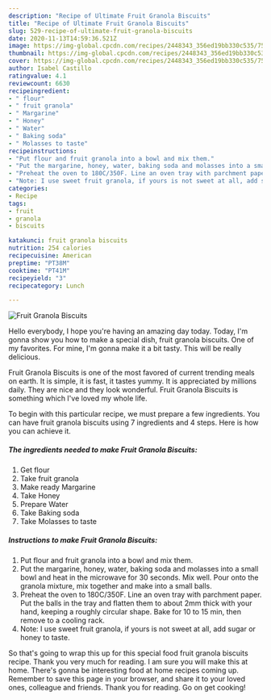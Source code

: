 ```yaml
---
description: "Recipe of Ultimate Fruit Granola Biscuits"
title: "Recipe of Ultimate Fruit Granola Biscuits"
slug: 529-recipe-of-ultimate-fruit-granola-biscuits
date: 2020-11-13T14:59:36.521Z
image: https://img-global.cpcdn.com/recipes/2448343_356ed19bb330c535/751x532cq70/fruit-granola-biscuits-recipe-main-photo.jpg
thumbnail: https://img-global.cpcdn.com/recipes/2448343_356ed19bb330c535/751x532cq70/fruit-granola-biscuits-recipe-main-photo.jpg
cover: https://img-global.cpcdn.com/recipes/2448343_356ed19bb330c535/751x532cq70/fruit-granola-biscuits-recipe-main-photo.jpg
author: Isabel Castillo
ratingvalue: 4.1
reviewcount: 6630
recipeingredient:
- " flour"
- " fruit granola"
- " Margarine"
- " Honey"
- " Water"
- " Baking soda"
- " Molasses to taste"
recipeinstructions:
- "Put flour and fruit granola into a bowl and mix them."
- "Put the margarine, honey, water, baking soda and molasses into a small bowl and heat in the microwave for 30 seconds. Mix well. Pour onto the granola mixture, mix together and make into a small balls."
- "Preheat the oven to 180C/350F. Line an oven tray with parchment paper. Put the balls in the tray and flatten them to about 2mm thick with your hand, keeping a roughly circular shape. Bake for 10 to 15 min, then remove to a cooling rack."
- "Note: I use sweet fruit granola, if yours is not sweet at all, add sugar or honey to taste."
categories:
- Recipe
tags:
- fruit
- granola
- biscuits

katakunci: fruit granola biscuits 
nutrition: 254 calories
recipecuisine: American
preptime: "PT38M"
cooktime: "PT41M"
recipeyield: "3"
recipecategory: Lunch

---
```



![Fruit Granola Biscuits](https://img-global.cpcdn.com/recipes/2448343_356ed19bb330c535/751x532cq70/fruit-granola-biscuits-recipe-main-photo.jpg)

Hello everybody, I hope you're having an amazing day today. Today, I'm gonna show you how to make a special dish, fruit granola biscuits. One of my favorites. For mine, I'm gonna make it a bit tasty. This will be really delicious.

Fruit Granola Biscuits is one of the most favored of current trending meals on earth. It is simple, it is fast, it tastes yummy. It is appreciated by millions daily. They are nice and they look wonderful. Fruit Granola Biscuits is something which I've loved my whole life.




To begin with this particular recipe, we must prepare a few ingredients. You can have fruit granola biscuits using 7 ingredients and 4 steps. Here is how you can achieve it.

<!--inarticleads1-->

##### The ingredients needed to make Fruit Granola Biscuits:

1. Get  flour
1. Take  fruit granola
1. Make ready  Margarine
1. Take  Honey
1. Prepare  Water
1. Take  Baking soda
1. Take  Molasses to taste




<!--inarticleads2-->

##### Instructions to make Fruit Granola Biscuits:

1. Put flour and fruit granola into a bowl and mix them.
1. Put the margarine, honey, water, baking soda and molasses into a small bowl and heat in the microwave for 30 seconds. Mix well. Pour onto the granola mixture, mix together and make into a small balls.
1. Preheat the oven to 180C/350F. Line an oven tray with parchment paper. Put the balls in the tray and flatten them to about 2mm thick with your hand, keeping a roughly circular shape. Bake for 10 to 15 min, then remove to a cooling rack.
1. Note: I use sweet fruit granola, if yours is not sweet at all, add sugar or honey to taste.




So that's going to wrap this up for this special food fruit granola biscuits recipe. Thank you very much for reading. I am sure you will make this at home. There's gonna be interesting food at home recipes coming up. Remember to save this page in your browser, and share it to your loved ones, colleague and friends. Thank you for reading. Go on get cooking!

